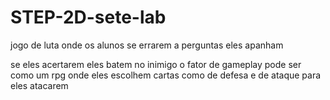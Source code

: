 # STEP-2D-sete-lab

jogo de luta onde os alunos se errarem a perguntas eles apanham 

se eles acertarem eles batem no inimigo o fator de gameplay pode ser como um rpg onde eles escolhem cartas como de defesa e de ataque para eles atacarem 